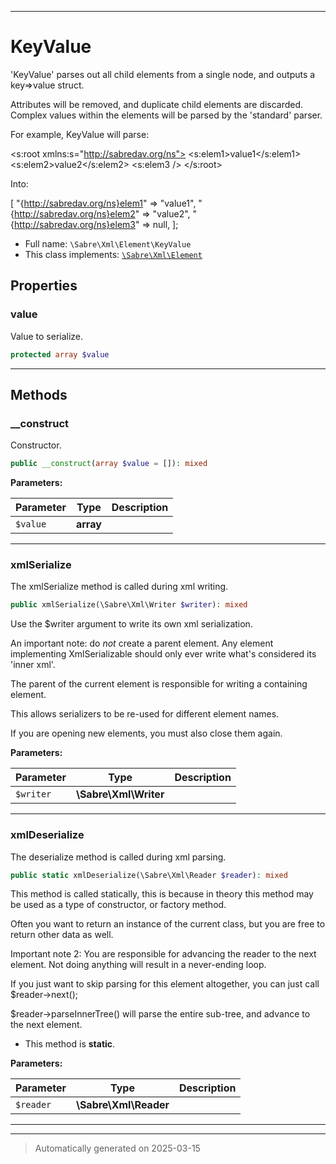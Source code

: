 ***

# KeyValue

'KeyValue' parses out all child elements from a single node, and outputs a
key=>value struct.

Attributes will be removed, and duplicate child elements are discarded.
Complex values within the elements will be parsed by the 'standard' parser.

For example, KeyValue will parse:

<?xml version="1.0"?>
<s:root xmlns:s="http://sabredav.org/ns">
  <s:elem1>value1</s:elem1>
  <s:elem2>value2</s:elem2>
  <s:elem3 />
</s:root>

Into:

[
  "{http://sabredav.org/ns}elem1" => "value1",
  "{http://sabredav.org/ns}elem2" => "value2",
  "{http://sabredav.org/ns}elem3" => null,
];

* Full name: `\Sabre\Xml\Element\KeyValue`
* This class implements:
[`\Sabre\Xml\Element`](../Element.md)



## Properties


### value

Value to serialize.

```php
protected array $value
```






***

## Methods


### __construct

Constructor.

```php
public __construct(array $value = []): mixed
```








**Parameters:**

| Parameter | Type | Description |
|-----------|------|-------------|
| `$value` | **array** |  |





***

### xmlSerialize

The xmlSerialize method is called during xml writing.

```php
public xmlSerialize(\Sabre\Xml\Writer $writer): mixed
```

Use the $writer argument to write its own xml serialization.

An important note: do _not_ create a parent element. Any element
implementing XmlSerializable should only ever write what's considered
its 'inner xml'.

The parent of the current element is responsible for writing a
containing element.

This allows serializers to be re-used for different element names.

If you are opening new elements, you must also close them again.






**Parameters:**

| Parameter | Type | Description |
|-----------|------|-------------|
| `$writer` | **\Sabre\Xml\Writer** |  |





***

### xmlDeserialize

The deserialize method is called during xml parsing.

```php
public static xmlDeserialize(\Sabre\Xml\Reader $reader): mixed
```

This method is called statically, this is because in theory this method
may be used as a type of constructor, or factory method.

Often you want to return an instance of the current class, but you are
free to return other data as well.

Important note 2: You are responsible for advancing the reader to the
next element. Not doing anything will result in a never-ending loop.

If you just want to skip parsing for this element altogether, you can
just call $reader->next();

$reader->parseInnerTree() will parse the entire sub-tree, and advance to
the next element.

* This method is **static**.




**Parameters:**

| Parameter | Type | Description |
|-----------|------|-------------|
| `$reader` | **\Sabre\Xml\Reader** |  |





***


***
> Automatically generated on 2025-03-15
